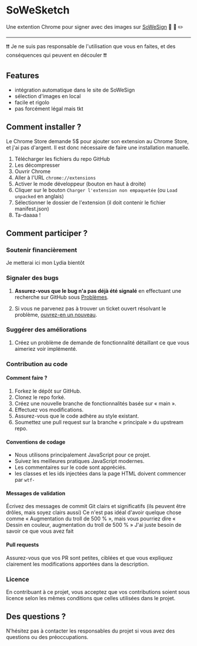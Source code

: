 # SoWeSketch

Une extention Chrome pour signer avec des images sur [SoWeSign](https://app.sowesign.com/login) 👊 💪 ✏️

----

❗❗ Je ne suis pas responsable de l'utilisation que vous en faites, et des conséquences qui peuvent en découler ❗❗

## Features

- intégration automatique dans le site de SoWeSign
- sélection d'images en local
- facile et rigolo
- pas forcément légal mais tkt

## Comment installer ?

Le Chrome Store demande 5$ pour ajouter son extension au Chrome Store, et j'ai pas d'argent. Il est donc nécessaire de faire une installation manuelle.

1. Télécharger les fichiers du repo GitHub
2. Les décompresser
3. Ouvrir Chrome
4. Aller à l'URL `chrome://extensions`
5. Activer le mode développeur (bouton en haut à droite)
6. Cliquer sur le bouton `Charger l'extension non empaquetée` (ou `Load unpacked` en anglais)
7. Sélectionner le dossier de l'extension (il doit contenir le fichier manifest.json)
8. Ta-daaaa !

## Comment participer ?

### Soutenir financièrement

Je metterai ici mon Lydia bientôt

### Signaler des bugs

1. **Assurez-vous que le bug n'a pas déjà été signalé** en effectuant une recherche sur GitHub sous [Problèmes](https://github.com/gregoire-badiche/SoWeSketch/issues).

2. Si vous ne parvenez pas à trouver un ticket ouvert résolvant le problème, [ouvrez-en un nouveau](https://github.com/gregoire-badiche/SoWeSketch/issues/new).

### Suggérer des améliorations

1. Créez un problème de demande de fonctionnalité détaillant ce que vous aimeriez voir implémenté.

### Contribution au code

#### Comment faire ?

1. Forkez le dépôt sur GitHub.
2. Clonez le repo forké.
3. Créez une nouvelle branche de fonctionnalités basée sur « main ».
4. Effectuez vos modifications.
5. Assurez-vous que le code adhère au style existant.
6. Soumettez une pull request sur la branche « principale » du upstream repo.

#### Conventions de codage

- Nous utilisons principalement JavaScript pour ce projet.
- Suivez les meilleures pratiques JavaScript modernes.
- Les commentaires sur le code sont appréciés.
- les classes et les ids injectées dans la page HTML doivent commencer par `wtf-`

#### Messages de validation

Écrivez des messages de commit Git clairs et significatifs (ils peuvent être drôles, mais soyez clairs aussi)
Ce n'est pas idéal d'avoir quelque chose comme « Augmentation du troll de 500 % », mais vous pourriez dire « Dessin en couleur, augmentation du troll de 500 % »
J'ai juste besoin de savoir ce que vous avez fait

#### Pull requests

Assurez-vous que vos PR sont petites, ciblées et que vous expliquez clairement les modifications apportées dans la description.

### Licence

En contribuant à ce projet, vous acceptez que vos contributions soient sous licence selon les mêmes conditions que celles utilisées dans le projet.

## Des questions ?

N'hésitez pas à contacter les responsables du projet si vous avez des questions ou des préoccupations.
